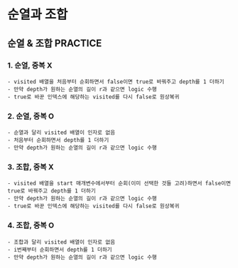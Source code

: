 # 순열과 조합
## 순열 & 조합 PRACTICE
### 1. 순열, 중복 X
    - visited 배열을 처음부터 순회하면서 false이면 true로 바꿔주고 depth를 1 더하기
    - 만약 depth가 원하는 순열의 길이 r과 같으면 logic 수행
    - true로 바꾼 인덱스에 해당하는 visited를 다시 false로 원상복귀
### 2. 순열, 중복 O
    - 순열과 달리 visited 배열이 인자로 없음
    - 처음부터 순회하면서 depth를 1 더하기
    - 만약 depth가 원하는 순열의 길이 r과 같으면 logic 수행
### 3. 조합, 중복 X
    - visited 배열을 start 매개변수에서부터 순회(이미 선택한 것들 고려)하면서 false이면 true로 바꿔주고 depth를 1 더하기
    - 만약 depth가 원하는 순열의 길이 r과 같으면 logic 수행
    - true로 바꾼 인덱스에 해당하는 visited를 다시 false로 원상복귀
### 4. 조합, 중복 O
    - 조합과 달리 visited 배열이 인자로 없음
    - i번째부터 순회하면서 depth를 1 더하기
    - 만약 depth가 원하는 순열의 길이 r과 같으면 logic 수행